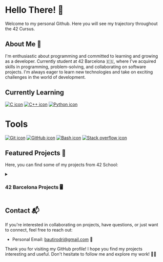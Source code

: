 # Hello There! 👋

Welcome to my personal Github. Here you will see my trajectory throughout the 42 Cursus.

## About Me 🚀

I'm enthusiastic about programming and committed to learning and growing as a developer.
Currently student at 42 Barcelona 🇪🇸, where I've acquired skills in programming, problem-solving, and collaborating on software projects. I'm always eager to learn new technologies and take on exciting challenges in the world of development.

## Currently Learning

[![C icon](https://skillicons.dev/icons?i=c)](https://skillicons.dev)
[![C++ icon](https://skillicons.dev/icons?i=cpp)](https://skillicons.dev)
[![Python icon](https://skillicons.dev/icons?i=python)](https://skillicons.dev)

# Tools

[![Git icon](https://skillicons.dev/icons?i=git)](https://skillicons.dev)
[![GitHub icon](https://skillicons.dev/icons?i=github)](https://skillicons.dev)
[![Bash icon](https://skillicons.dev/icons?i=bash)](https://skillicons.dev)
[![Stack overflow icon](https://skillicons.dev/icons?i=stackoverflow)](https://skillicons.dev)

## Featured Projects 🌟

Here, you can find some of my projects from 42 School:

<details>
  <summary><h3>42 Barcelona Projects 🖥</h3></summary>

  - [**42-Cursus**](https://github.com/TuTaRdrgZ/42-Cursus)
    - [libft](https://github.com/TuTaRdrgZ/42-Cursus/tree/master/libft)
    - [ft_printf](https://github.com/TuTaRdrgZ/42-Cursus/tree/master/ft_printf)
    - [get_next_line](https://github.com/TuTaRdrgZ/42-Cursus/tree/master/get_next_line)

  - [**C Reloaded**](https://github.com/TuTaRdrgZ/C-reloaded)

  - [**Piscine**](https://github.com/TuTaRdrgZ/42piscine)

</details>

## Contact 📬

If you're interested in collaborating on projects, have questions, or just want to connect, feel free to reach out:

- Personal Email: [bautirodri@gmail.com](mailto:bautirodri@gmail.com) 📧


Thank you for visiting my GitHub profile! I hope you find my projects interesting and useful. Don't hesitate to follow me and explore my work! 🚀✨
